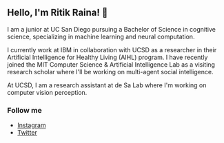 ## Hello, I'm Ritik Raina! 👋

I am a junior at UC San Diego pursuing a Bachelor of Science in cognitive science, specializing in machine learning and neural computation.

I currently work at IBM in collaboration with UCSD as a researcher in their Artificial Intelligence for Healthy Living (AIHL) program. I have recently joined the MIT Computer Science & Artificial Intelligence Lab as a visiting research scholar where I'll be working on multi-agent social intelligence.

At UCSD, I am a research assistant at de Sa Lab where I'm working on computer vision perception.

### Follow me

- [Instagram](https://www.instagram.com/ross.ritik/)
- [Twitter](https://twitter.com/ritik_r)
